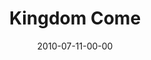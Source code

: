 ---
layout: message
category: message
series: "Kingdom Come"
title: "Kingdom Come"
date: 2010-07-11-00-00
message_id: 628
audio-description: "Greg Boyd talks about what the Kingdom is, and what it means to seek it."
audio: "http://s3.amazonaws.com/crossroadsaudiomessages/KingdomCome01.mp3"
audio-title: "Kingdom Come"
audio-duration: "47:30"
program-description: "Kingdom Come Program"
program: "http://www.crossroads.net/players/media/hq/07_10-11_10Program.pdf"
program-title: "Kingdom Come (Program)"
video-description: "Greg Boyd talks about what the Kingdom is, and what it means to seek it."
video-title: "Kingdom Come"
video: "https://s3.amazonaws.com/crossroadsvideomessages/KingdomCome01.mp4"
video-poster: "https://www.crossroads.net/uploadedfiles/GregBoyd.jpg"
---